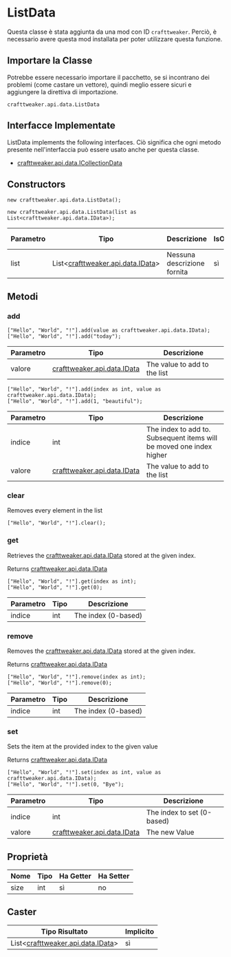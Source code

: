 # ListData



Questa classe è stata aggiunta da una mod con ID `crafttweaker`. Perciò, è necessario avere questa mod installata per poter utilizzare questa funzione.

## Importare la Classe
Potrebbe essere necessario importare il pacchetto, se si incontrano dei problemi (come castare un vettore), quindi meglio essere sicuri e aggiungere la direttiva di importazione.
```zenscript
crafttweaker.api.data.ListData
```

## Interfacce Implementate
ListData implements the following interfaces. Ciò significa che ogni metodo presente nell'interfaccia può essere usato anche per questa classe.
- [crafttweaker.api.data.ICollectionData](/vanilla/api/data/ICollectionData)

## Constructors
```zenscript
new crafttweaker.api.data.ListData();
```
```zenscript
new crafttweaker.api.data.ListData(list as List<crafttweaker.api.data.IData>);
```
| Parametro | Tipo                                                         | Descrizione                 | IsOptional | Default Value |
| --------- | ------------------------------------------------------------ | --------------------------- | ---------- | ------------- |
| list      | List<[crafttweaker.api.data.IData](/vanilla/api/data/IData)> | Nessuna descrizione fornita | sì         | null          |



## Metodi
### add

```zenscript
["Hello", "World", "!"].add(value as crafttweaker.api.data.IData);
["Hello", "World", "!"].add("today");
```

| Parametro | Tipo                                                   | Descrizione                  |
| --------- | ------------------------------------------------------ | ---------------------------- |
| valore    | [crafttweaker.api.data.IData](/vanilla/api/data/IData) | The value to add to the list |



```zenscript
["Hello", "World", "!"].add(index as int, value as crafttweaker.api.data.IData);
["Hello", "World", "!"].add(1, "beautiful");
```

| Parametro | Tipo                                                   | Descrizione                                                          |
| --------- | ------------------------------------------------------ | -------------------------------------------------------------------- |
| indice    | int                                                    | The index to add to. Subsequent items will be moved one index higher |
| valore    | [crafttweaker.api.data.IData](/vanilla/api/data/IData) | The value to add to the list                                         |


### clear

Removes every element in the list

```zenscript
["Hello", "World", "!"].clear();
```

### get

Retrieves the [crafttweaker.api.data.IData](/vanilla/api/data/IData) stored at the given index.

Returns [crafttweaker.api.data.IData](/vanilla/api/data/IData)

```zenscript
["Hello", "World", "!"].get(index as int);
["Hello", "World", "!"].get(0);
```

| Parametro | Tipo | Descrizione         |
| --------- | ---- | ------------------- |
| indice    | int  | The index (0-based) |


### remove

Removes the [crafttweaker.api.data.IData](/vanilla/api/data/IData) stored at the given index.

Returns [crafttweaker.api.data.IData](/vanilla/api/data/IData)

```zenscript
["Hello", "World", "!"].remove(index as int);
["Hello", "World", "!"].remove(0);
```

| Parametro | Tipo | Descrizione         |
| --------- | ---- | ------------------- |
| indice    | int  | The index (0-based) |


### set

Sets the item at the provided index to the given value

Returns [crafttweaker.api.data.IData](/vanilla/api/data/IData)

```zenscript
["Hello", "World", "!"].set(index as int, value as crafttweaker.api.data.IData);
["Hello", "World", "!"].set(0, "Bye");
```

| Parametro | Tipo                                                   | Descrizione                |
| --------- | ------------------------------------------------------ | -------------------------- |
| indice    | int                                                    | The index to set (0-based) |
| valore    | [crafttweaker.api.data.IData](/vanilla/api/data/IData) | The new Value              |



## Proprietà

| Nome | Tipo | Ha Getter | Ha Setter |
| ---- | ---- | --------- | --------- |
| size | int  | sì        | no        |

## Caster

| Tipo Risultato                                               | Implicito |
| ------------------------------------------------------------ | --------- |
| List<[crafttweaker.api.data.IData](/vanilla/api/data/IData)> | sì        |

